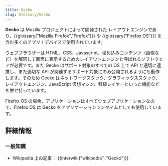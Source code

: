 ```yaml
---
title: Gecko
slug: Glossary/Gecko
---
```


**Gecko** は Mozilla プロジェクトによって開発された レイアウトエンジンであり、{{glossary("Mozilla Firefox","Firefox")}} や {{glossary("Firefox OS")}} を含む多くのアプリ / デバイスで使用されています。

ウェブブラウザーは HTML、CSS、Javascript、埋め込みコンテンツ（画像など）を解釈して画面に表示するためのレイアウトエンジンと呼ばれるソフトウェアが必要です。また Gecko はサポート対象のすべての OS 上で API と適切に連携し、また適切な API が関連するサポート対象にのみ公開されるようにも動作します。そのため Gecko はネットワークスタック、グラフィックススタック、レイアウトエンジン、JavaScript 仮想マシン、移植レイヤーといった機能などを併せ持っています。

Firefox OS の場合、アプリケーションはすべてウェブアプリケーションなので、Firefox OS は Gecko をアプリケーションランタイムとしても使用しています。

## 詳細情報

### 一般知識

- Wikipedia 上の記事： {{interwiki("wikipedia", "Gecko")}}
